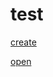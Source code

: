 # test

[create](https://studio.mbed.com/auth/mbed?r=https%3A%2F%2Fstudio.mbed.com%2Fopen%3FworkspaceType%3Dmbed%26clone_url%3Dhttps%3A%2F%2Fthegecko@developer.mbed.org%2Fteams%2Fmbed%2Fcode%2Fmbed_blinky%26name%3Dtest%26data%3Dtest)


[open](https://studio.mbed.com/auth/mbed?r=https%3A%2F%2Fide.studio.mbed.com%2Fthegecko1%2Ftest%3Fdata%3Dtesting!)

